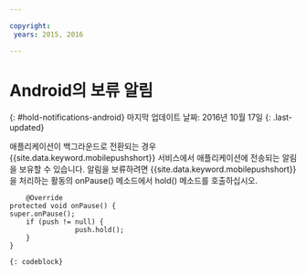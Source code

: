 ```yaml
---

copyright:
 years: 2015, 2016

---
```


# Android의 보류 알림
{: #hold-notifications-android}
마지막 업데이트 날짜: 2016년 10월 17일
{: .last-updated}

애플리케이션이 백그라운드로 전환되는 경우 {{site.data.keyword.mobilepushshort}} 서비스에서 애플리케이션에 전송되는 알림을 보유할 수 있습니다. 알림을 보류하려면 {{site.data.keyword.mobilepushshort}}을 처리하는 활동의 onPause() 메소드에서 hold() 메소드를 호출하십시오. 

```
	@Override
protected void onPause() {
super.onPause();
    if (push != null) {
                push.hold();
    }
} 
```
	{: codeblock}
